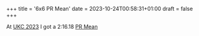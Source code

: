 +++
title = '6x6 PR Mean'
date = 2023-10-24T00:58:31+01:00
draft = false
+++

At [UKC 2023](https://www.worldcubeassociation.org/competitions/RubiksUKChampionship2023) I got a 2:16.18 [PR Mean][def]

[def]: https://www.worldcubeassociation.org/persons/2018CAMP17?event=666